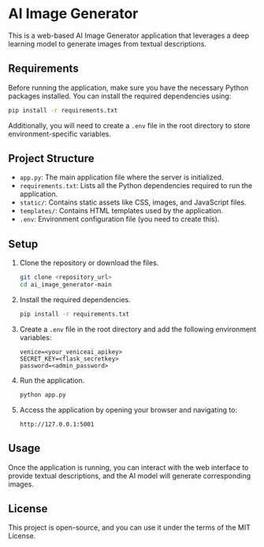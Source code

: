 
# AI Image Generator

This is a web-based AI Image Generator application that leverages a deep learning model to generate images from textual descriptions.

## Requirements

Before running the application, make sure you have the necessary Python packages installed. You can install the required dependencies using:

```bash
pip install -r requirements.txt
```

Additionally, you will need to create a `.env` file in the root directory to store environment-specific variables.

## Project Structure

- `app.py`: The main application file where the server is initialized.
- `requirements.txt`: Lists all the Python dependencies required to run the application.
- `static/`: Contains static assets like CSS, images, and JavaScript files.
- `templates/`: Contains HTML templates used by the application.
- `.env`: Environment configuration file (you need to create this).

## Setup

1. Clone the repository or download the files.

    ```bash
    git clone <repository_url>
    cd ai_image_generator-main
    ```

2. Install the required dependencies.

    ```bash
    pip install -r requirements.txt
    ```

3. Create a `.env` file in the root directory and add the following environment variables:

    ```
    venice=<your_veniceai_apikey>
    SECRET_KEY=<flask_secretkey>
    password=<admin_password>
    ```

4. Run the application.

    ```bash
    python app.py
    ```

5. Access the application by opening your browser and navigating to:

    ```
    http://127.0.0.1:5001
    ```

## Usage

Once the application is running, you can interact with the web interface to provide textual descriptions, and the AI model will generate corresponding images.

## License

This project is open-source, and you can use it under the terms of the MIT License.